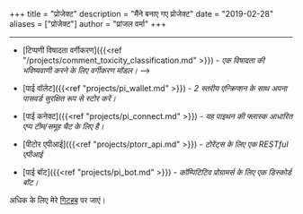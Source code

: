 +++
title = "प्रोजेक्ट"
description = "मैंने बनाए गए प्रोजेक्ट"
date = "2019-02-28"
aliases = ["प्रोजेक्ट"]
author = "प्रांजल वर्मा"
+++

--------------------------------------------


 - [टिप्पणी विषादता वर्गीकरण]({{<ref "/projects/comment_toxicity_classification.md" >}}) - *एक विषादता की भविष्यवाणी करने के लिए वर्गीकरण मॉडल।* -->


- [पाई वॉलेट]({{<ref "projects/pi_wallet.md" >}}) - *2 स्तरीय एन्क्रिप्शन के साथ अपना पासवर्ड सुरक्षित रूप से स्टोर करें।*

- [पाई कनेक्ट]({{<ref "projects/pi_connect.md" >}}) - *यह पाइथन की फ्लास्क आधारित एप्प टीम/समूह चैट के लिए है।*

- [पीटोर एपीआई]({{<ref "projects/ptorr_api.md" >}}) - *टोरेंट्स के लिए एक RESTful एपीआई*

- [पाई बॉट]({{<ref "projects/pi_bot.md" >}}) - *कॉम्पिटिटिव प्रोग्रामर्स के लिए एक डिस्कोर्ड बॉट।*

अधिक के लिए मेरे [गिटहब](https://github.com/pvcodes) पर जाएं।  

